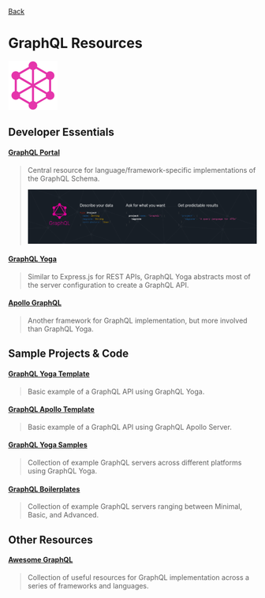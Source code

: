 [Back](/../../tree/master)

# GraphQL Resources

<img src="Assets/graphql-logo.png" alt="GraphQL Logo" width="100"/>

## Developer Essentials

#### [GraphQL Portal](https://graphql.org/)

> Central resource for language/framework-specific implementations of the GraphQL Schema.
>
> ![Documentation Sample](Assets/graphql-diagram.png)

#### [GraphQL Yoga](https://github.com/prisma-labs/graphql-yoga)

> Similar to Express.js for REST APIs, GraphQL Yoga abstracts most of the server configuration to create a GraphQL API.

#### [Apollo GraphQL](https://www.apollographql.com/)

> Another framework for GraphQL implementation, but more involved than GraphQL Yoga.

## Sample Projects & Code

#### [GraphQL Yoga Template](https://glitch.com/~graphql-yoga-template)

> Basic example of a GraphQL API using GraphQL Yoga.

#### [GraphQL Apollo Template](https://glitch.com/~graphql-hello)

> Basic example of a GraphQL API using GraphQL Apollo Server.

#### [GraphQL Yoga Samples](https://github.com/prisma-labs/graphql-yoga/tree/master/examples)

> Collection of example GraphQL servers across different platforms using GraphQL Yoga.

#### [GraphQL Boilerplates](https://github.com/graphql-boilerplates/node-graphql-server)

> Collection of example GraphQL servers ranging between Minimal, Basic, and Advanced.

## Other Resources

#### [Awesome GraphQL](https://github.com/chentsulin/awesome-graphql)

> Collection of useful resources for GraphQL implementation across a series of frameworks and languages.